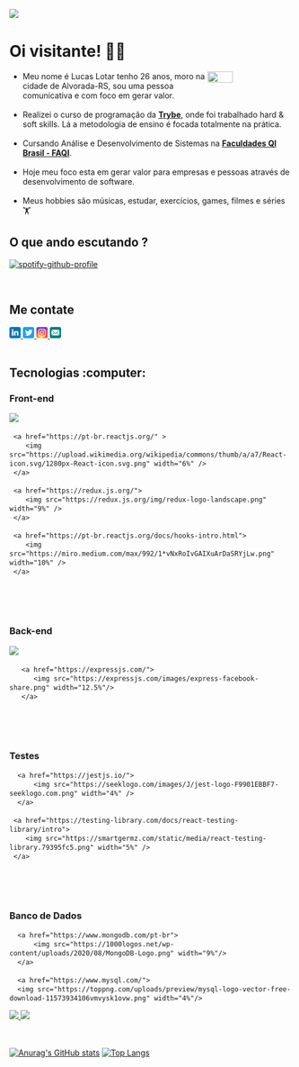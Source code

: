 ![](https://komarev.com/ghpvc/?username=Lotar-lucas)
<main>
  <h1>Oi visitante! 👨‍💻</h1>
  <section>
    <img src="https://media.giphy.com/media/N4h9A9o5TcWmjdQZVJ/giphy.gif" align="right" width="30%" height="30%"/>
    <ul align="left">
      <li>Meu nome é Lucas Lotar tenho 26 anos, moro na cidade de Alvorada-RS, sou uma pessoa comunicativa e com foco em gerar valor.</li>
      <br>
      <li>Realizei o curso de programação da <strong><a href="https://www.betrybe.com/">Trybe</a></strong>, onde foi trabalhado hard & soft skills. Lá a metodologia de ensino é focada totalmente na prática.</li>
      <br>
      <li>Cursando Análise e Desenvolvimento de Sistemas na <strong><a href="https://qi.edu.br/">Faculdades QI Brasil - FAQI</a></strong>.</li>
      <br>
      <li>Hoje meu foco esta em gerar valor para empresas e pessoas através de desenvolvimento de software. </li>
      <br>
      <li>Meus hobbies são músicas, estudar, exercícios, games, filmes e séries 🏋️</li>
    </ul>
  </section>
  <section>
    <h2>O que ando escutando ? </h2>
  </section>
  
  [![spotify-github-profile](https://spotify-github-profile.vercel.app/api/view?uid=12177144125&cover_image=true&theme=natemoo-re)](https://spotify-github-profile.vercel.app/api/view?uid=12177144125&redirect=true)
  
  <br>
  <h2>Me contate</h2>
  <div align="left">
  <span  >
    <a href="https://www.linkedin.com/in/lucaslotar/" >
      <img src="https://raw.githubusercontent.com/edent/SuperTinyIcons/bed6907f8e4f5cb5bb21299b9070f4d7c51098c0/images/svg/linkedin.svg" width="4%" />
    </a>
  </span>
  <span>
    <a href="https://twitter.com/LLotar" >
      <img src="https://raw.githubusercontent.com/edent/SuperTinyIcons/bed6907f8e4f5cb5bb21299b9070f4d7c51098c0/images/svg/twitter.svg" width="4%"/>
    </a>
  </span>
  <span>
    <a href="https://www.instagram.com/l_lotar/?hl=pt-br" >
      <img src="https://raw.githubusercontent.com/edent/SuperTinyIcons/bed6907f8e4f5cb5bb21299b9070f4d7c51098c0/images/svg/instagram.svg" width="4%"/>
      </a>
  </span>
  <span>
    <a href="mailto:amaral.lucas.lotar@gmail.com?subject=Contato%20realizado%20pelo%20github">
      <img src="https://raw.githubusercontent.com/edent/SuperTinyIcons/bed6907f8e4f5cb5bb21299b9070f4d7c51098c0/images/svg/email.svg" width="4%" />
      </a>
    </span>
    <br>
    <br>
    
 <div align="left">
   <h2 align="left"> Tecnologias :computer:  </h2>
   
   
   <h3>Front-end </h3>
      <a href="https://developer.mozilla.org/pt-BR/docs/Web/JavaScript"> 
            <img src="https://upload.wikimedia.org/wikipedia/commons/thumb/9/99/Unofficial_JavaScript_logo_2.svg/480px-Unofficial_JavaScript_logo_2.svg.png" width="4.5%" />
      </a>
    
     <a href="https://pt-br.reactjs.org/" > 
        <img src="https://upload.wikimedia.org/wikipedia/commons/thumb/a/a7/React-icon.svg/1280px-React-icon.svg.png" width="6%" />
     </a>
   
     <a href="https://redux.js.org/"> 
        <img src="https://redux.js.org/img/redux-logo-landscape.png" width="9%" />
     </a>
   
     <a href="https://pt-br.reactjs.org/docs/hooks-intro.html"> 
        <img src="https://miro.medium.com/max/992/1*vNxRoIvGAIXuArDaSRYjLw.png" width="10%" />
     </a>
   
   <br>
   <br>
   <br>
   
   <h3>Back-end </h3>
        <a href="https://nodejs.org/en/"> 
            <img src="https://e7.pngegg.com/pngimages/301/171/png-clipart-node-js-javascript-software-developer-computer-icons-angularjs-others-miscellaneous-text-thumbnail.png" width="4.5%"/>
        </a>
   
       <a href="https://expressjs.com/"> 
          <img src="https://expressjs.com/images/express-facebook-share.png" width="12.5%"/>
       </a>
   
   
   <br>
   <br>
   <br>
   <h3>Testes </h3>
   
      <a href="https://jestjs.io/"> 
          <img src="https://seeklogo.com/images/J/jest-logo-F9901EBBF7-seeklogo.com.png" width="4%" />
      </a>
   
     <a href="https://testing-library.com/docs/react-testing-library/intro"> 
        <img src="https://smartgermz.com/static/media/react-testing-library.79395fc5.png" width="5%" />
     </a>

   <br>
   <br>
   <br>
   <h3>Banco de Dados </h3>
   
      <a href="https://www.mongodb.com/pt-br"> 
          <img src="https://1000logos.net/wp-content/uploads/2020/08/MongoDB-Logo.png" width="9%"/>
      </a>
   
      <a href="https://www.mysql.com/"> 
      <img src="https://toppng.com/uploads/preview/mysql-logo-vector-free-download-11573934106vmvysk1ovw.png" width="4%"/>
   </a>
   
   
    
   
   
   
   
  
   
   <a href="https://git-scm.com/"> 
      <img src="https://git-scm.com/images/logos/downloads/Git-Icon-1788C.png" width="5%" />
   </a>
   <a href="https://getbootstrap.com/"> 
      <img src="https://upload.wikimedia.org/wikipedia/commons/thumb/b/b2/Bootstrap_logo.svg/2560px-Bootstrap_logo.svg.png" width="5%" />
   </a>
   
 </div>

  <br><br>
  [![Anurag's GitHub stats](https://github-readme-stats.vercel.app/api?username=Lotar-lucas&count_private=true&show_icons=true&layout=compact)](https://github.com/anuraghazra/github-readme-stats)
    [![Top Langs](https://github-readme-stats.vercel.app/api/top-langs/?username=Lotar-lucas&hide=html)](https://github.com/anuraghazra/github-readme-stats)
</main>


